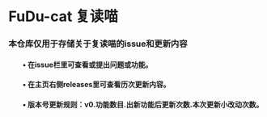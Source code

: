# FuDu-cat  复读喵
### 本仓库仅用于存储关于复读喵的issue和更新内容
#### &emsp;&emsp;• 在issue栏里可查看或提出问题或功能。
#### &emsp;&emsp;• 在主页右侧releases里可查看历次更新内容。

#### &emsp;&emsp;• 版本号更新规则：v0.功能数目.出新功能后更新次数.本次更新小改动次数。



